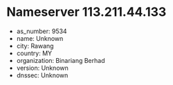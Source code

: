 # Nameserver 113.211.44.133

* as_number: 9534
* name: Unknown
* city: Rawang
* country: MY
* organization: Binariang Berhad
* version: Unknown
* dnssec: Unknown
